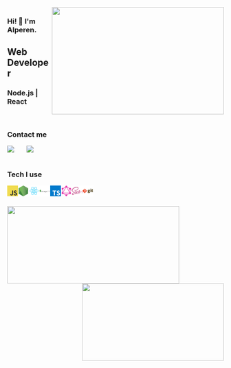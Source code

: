 <img src="https://media.giphy.com/media/Wn74RUT0vjnoU98Hnt/giphy.gif" align="right" width="400" height="250">

### Hi! :wave: I'm Alperen.
## Web Developer
### Node.js | React

<br />

### Contact me

[<img  width="45" src="https://cdn-icons-png.flaticon.com/512/1298/1298082.png" align="left" />][website]
[<img  width="45" src="https://cdn-icons-png.flaticon.com/512/145/145807.png" align="left" />][linkedin]

<br />
<br />

### Tech I use

<img align="left"  src="https://raw.githubusercontent.com/github/explore/80688e429a7d4ef2fca1e82350fe8e3517d3494d/topics/javascript/javascript.png" width="25" height="25" />
<img align="left" src="https://raw.githubusercontent.com/github/explore/80688e429a7d4ef2fca1e82350fe8e3517d3494d/topics/nodejs/nodejs.png" width="25" height="25" />
<img align="left" src="https://raw.githubusercontent.com/github/explore/80688e429a7d4ef2fca1e82350fe8e3517d3494d/topics/react/react.png" width="25" height="25" />
<img align="left" src="https://raw.githubusercontent.com/github/explore/80688e429a7d4ef2fca1e82350fe8e3517d3494d/topics/mongodb/mongodb.png" width="25" height="25" />
<img align="left" src="https://raw.githubusercontent.com/github/explore/80688e429a7d4ef2fca1e82350fe8e3517d3494d/topics/typescript/typescript.png" width="25" height="25" />
<img align="left" src="https://raw.githubusercontent.com/github/explore/80688e429a7d4ef2fca1e82350fe8e3517d3494d/topics/graphql/graphql.png" width="25" height="25" />
<img align="left" src="https://raw.githubusercontent.com/github/explore/80688e429a7d4ef2fca1e82350fe8e3517d3494d/topics/sass/sass.png" width="25" height="25" />
<img align="left" src="https://raw.githubusercontent.com/github/explore/80688e429a7d4ef2fca1e82350fe8e3517d3494d/topics/git/git.png" width="25" height="25" />

<br /><br />

<img src="https://github-readme-stats.vercel.app/api?username=alperensafak&theme=cobalt" align="left" width="400" height="180"/>
<img src="https://github-readme-stats.vercel.app/api/top-langs/?username=alperensafak&layout=compact" align="right" width="330" height="180"/>


[website]: https://www.alperensafak.com
[linkedin]: https://www.linkedin.com/in/alperensafak/